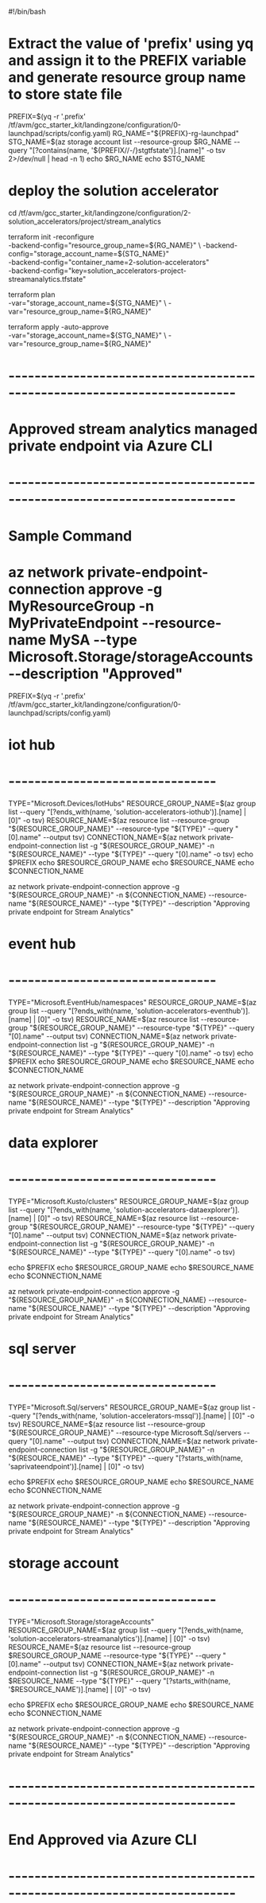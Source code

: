 #!/bin/bash

# Extract the value of 'prefix' using yq and assign it to the PREFIX variable and generate resource group name to store state file

PREFIX=$(yq  -r '.prefix' /tf/avm/gcc_starter_kit/landingzone/configuration/0-launchpad/scripts/config.yaml)
RG_NAME="${PREFIX}-rg-launchpad"
STG_NAME=$(az storage account list --resource-group $RG_NAME --query "[?contains(name, '${PREFIX//-/}stgtfstate')].[name]" -o tsv 2>/dev/null | head -n 1)
echo $RG_NAME
echo $STG_NAME

# deploy the solution accelerator

cd /tf/avm/gcc_starter_kit/landingzone/configuration/2-solution_accelerators/project/stream_analytics

terraform init  -reconfigure \
-backend-config="resource_group_name=${RG_NAME}" \
-backend-config="storage_account_name=${STG_NAME}" \
-backend-config="container_name=2-solution-accelerators" \
-backend-config="key=solution_accelerators-project-streamanalytics.tfstate"

terraform plan \
-var="storage_account_name=${STG_NAME}" \
-var="resource_group_name=${RG_NAME}"

terraform apply -auto-approve \
-var="storage_account_name=${STG_NAME}" \
-var="resource_group_name=${RG_NAME}"

# -------------------------------------------------------------------------
# Approved stream analytics managed private endpoint via Azure CLI
# -------------------------------------------------------------------------

<!-- az network private-endpoint-connection approve -g "${RESOURCE_GROUP_NAME}" -n ${CONNECTION_NAME}  --resource-name "${RESOURCE_NAME}" --type "${TYPE}" --description "Approving private endpoint for Stream Analytics" -->

# Sample Command
# az network private-endpoint-connection approve -g MyResourceGroup -n MyPrivateEndpoint --resource-name MySA --type Microsoft.Storage/storageAccounts --description "Approved"

PREFIX=$(yq  -r '.prefix' /tf/avm/gcc_starter_kit/landingzone/configuration/0-launchpad/scripts/config.yaml)

# iot hub
# --------------------------------

TYPE="Microsoft.Devices/IotHubs"
RESOURCE_GROUP_NAME=$(az group list --query "[?ends_with(name, 'solution-accelerators-iothub')].[name] | [0]"   -o tsv)
RESOURCE_NAME=$(az resource list   --resource-group  "${RESOURCE_GROUP_NAME}"   --resource-type "${TYPE}"  --query "[0].name"   --output tsv)
CONNECTION_NAME=$(az network private-endpoint-connection list -g "${RESOURCE_GROUP_NAME}" -n "${RESOURCE_NAME}" --type "${TYPE}" --query "[0].name" -o tsv)
echo $PREFIX
echo $RESOURCE_GROUP_NAME
echo $RESOURCE_NAME
echo $CONNECTION_NAME

az network private-endpoint-connection approve -g "${RESOURCE_GROUP_NAME}" -n ${CONNECTION_NAME}  --resource-name "${RESOURCE_NAME}" --type "${TYPE}" --description "Approving private endpoint for Stream Analytics"


# event hub
# --------------------------------

TYPE="Microsoft.EventHub/namespaces"
RESOURCE_GROUP_NAME=$(az group list --query "[?ends_with(name, 'solution-accelerators-eventhub')].[name] | [0]"   -o tsv)
RESOURCE_NAME=$(az resource list   --resource-group  "${RESOURCE_GROUP_NAME}"   --resource-type "${TYPE}"   --query "[0].name"   --output tsv)
CONNECTION_NAME=$(az network private-endpoint-connection list -g "${RESOURCE_GROUP_NAME}" -n "${RESOURCE_NAME}" --type "${TYPE}" --query "[0].name" -o tsv)
echo $PREFIX
echo $RESOURCE_GROUP_NAME
echo $RESOURCE_NAME
echo $CONNECTION_NAME

az network private-endpoint-connection approve -g "${RESOURCE_GROUP_NAME}" -n ${CONNECTION_NAME}  --resource-name "${RESOURCE_NAME}" --type "${TYPE}" --description "Approving private endpoint for Stream Analytics"


# data explorer
# --------------------------------

TYPE="Microsoft.Kusto/clusters"
RESOURCE_GROUP_NAME=$(az group list --query "[?ends_with(name, 'solution-accelerators-dataexplorer')].[name] | [0]"   -o tsv)
RESOURCE_NAME=$(az resource list   --resource-group  "${RESOURCE_GROUP_NAME}"   --resource-type "${TYPE}"   --query "[0].name"   --output tsv)
CONNECTION_NAME=$(az network private-endpoint-connection list -g "${RESOURCE_GROUP_NAME}" -n "${RESOURCE_NAME}" --type "${TYPE}" --query "[0].name" -o tsv)

echo $PREFIX
echo $RESOURCE_GROUP_NAME
echo $RESOURCE_NAME
echo $CONNECTION_NAME

az network private-endpoint-connection approve -g "${RESOURCE_GROUP_NAME}" -n ${CONNECTION_NAME}  --resource-name "${RESOURCE_NAME}" --type "${TYPE}" --description "Approving private endpoint for Stream Analytics"



# sql server
# --------------------------------

TYPE="Microsoft.Sql/servers"
RESOURCE_GROUP_NAME=$(az group list --query "[?ends_with(name, 'solution-accelerators-mssql')].[name] | [0]"   -o tsv)
RESOURCE_NAME=$(az resource list   --resource-group  "${RESOURCE_GROUP_NAME}"   --resource-type Microsoft.Sql/servers   --query "[0].name"   --output tsv)
CONNECTION_NAME=$(az network private-endpoint-connection list   -g "${RESOURCE_GROUP_NAME}"   -n "${RESOURCE_NAME}"   --type  "${TYPE}"    --query "[?starts_with(name, 'saprivateendpoint')].[name] | [0]"   -o tsv)

echo $PREFIX
echo $RESOURCE_GROUP_NAME
echo $RESOURCE_NAME
echo $CONNECTION_NAME

az network private-endpoint-connection approve -g "${RESOURCE_GROUP_NAME}" -n ${CONNECTION_NAME}  --resource-name "${RESOURCE_NAME}" --type "${TYPE}" --description "Approving private endpoint for Stream Analytics"


# storage account
# --------------------------------

TYPE="Microsoft.Storage/storageAccounts"
RESOURCE_GROUP_NAME=$(az group list --query "[?ends_with(name, 'solution-accelerators-streamanalytics')].[name] | [0]"   -o tsv)
RESOURCE_NAME=$(az resource list  --resource-group $RESOURCE_GROUP_NAME  --resource-type "${TYPE}"  --query "[0].name"  --output tsv)
CONNECTION_NAME=$(az network private-endpoint-connection list -g "${RESOURCE_GROUP_NAME}" -n $RESOURCE_NAME --type "${TYPE}"  --query "[?starts_with(name, '$RESOURCE_NAME')].[name] | [0]" -o tsv)

echo $PREFIX
echo $RESOURCE_GROUP_NAME
echo $RESOURCE_NAME
echo $CONNECTION_NAME

az network private-endpoint-connection approve -g "${RESOURCE_GROUP_NAME}" -n ${CONNECTION_NAME}  --resource-name "${RESOURCE_NAME}" --type "${TYPE}" --description "Approving private endpoint for Stream Analytics"

# -------------------------------------------------------------------------
# End Approved via Azure CLI
# -------------------------------------------------------------------------
